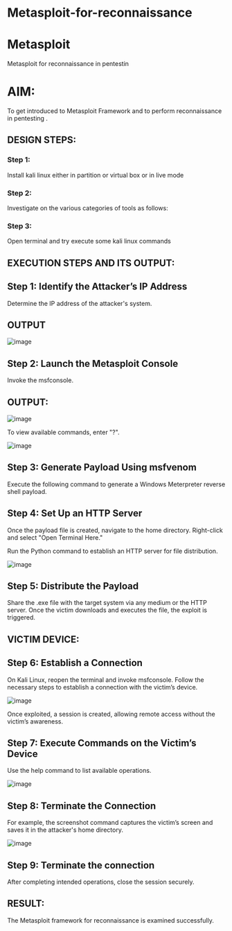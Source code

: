 # Metasploit-for-reconnaissance
# Metasploit
Metasploit for reconnaissance in pentestin

# AIM:

To get introduced to Metasploit Framework and to  perform reconnaissance  in pentesting .

## DESIGN STEPS:

### Step 1:

Install kali linux either in partition or virtual box or in live mode

### Step 2:

Investigate on the various categories of tools as follows:

### Step 3:

Open terminal and try execute some kali linux commands

## EXECUTION STEPS AND ITS OUTPUT:

## Step 1: Identify the Attacker’s IP Address
Determine the IP address of the attacker's system.

## OUTPUT

![image](https://github.com/user-attachments/assets/14f8e813-d318-43ff-b3f8-ce63459d1db9)

## Step 2: Launch the Metasploit Console
Invoke the msfconsole.

## OUTPUT:

![image](https://github.com/user-attachments/assets/4ddd41f8-4697-4dde-8536-b81191afe255)

To view available commands, enter "?".


![image](https://github.com/user-attachments/assets/7ed82e4f-6c0f-43cd-aedb-44dfeef23b17)

## Step 3: Generate Payload Using msfvenom
Execute the following command to generate a Windows Meterpreter reverse shell payload.

## Step 4: Set Up an HTTP Server
Once the payload file is created, navigate to the home directory. Right-click and select "Open Terminal Here."

Run the Python command to establish an HTTP server for file distribution.

![image](https://github.com/user-attachments/assets/bb87ab0f-a3b9-4c0d-b2a2-e1d893929c91)

## Step 5: Distribute the Payload
Share the .exe file with the target system via any medium or the HTTP server. Once the victim downloads and executes the file, the exploit is triggered.

## VICTIM DEVICE:
## Step 6: Establish a Connection
On Kali Linux, reopen the terminal and invoke msfconsole. Follow the necessary steps to establish a connection with the victim’s device.

![image](https://github.com/user-attachments/assets/16713749-6505-4197-871b-eeb3b2d95302)

Once exploited, a session is created, allowing remote access without the victim’s awareness.

## Step 7: Execute Commands on the Victim’s Device
Use the help command to list available operations.

![image](https://github.com/user-attachments/assets/4a41c049-9b7a-4430-a9b5-d8a52e696afd)

## Step 8: Terminate the Connection
For example, the screenshot command captures the victim’s screen and saves it in the attacker's home directory.

![image](https://github.com/user-attachments/assets/12bf0a20-9386-4453-8826-6f5a8f6ec768)

## Step 9: Terminate the connection
After completing intended operations, close the session securely.

## RESULT:
The Metasploit framework for reconnaissance is examined successfully.
